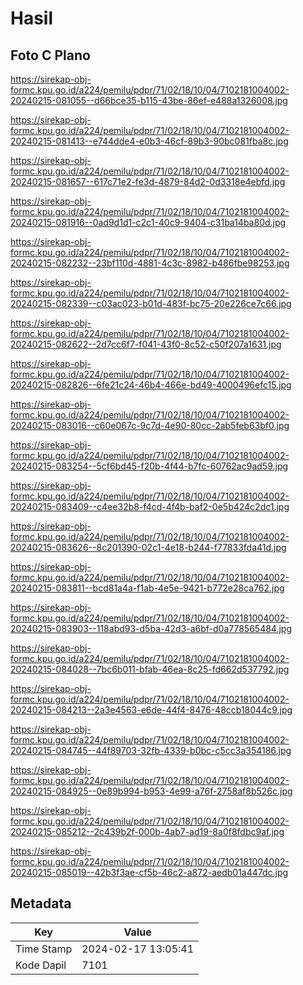# Hasil

## Foto C Plano

https://sirekap-obj-formc.kpu.go.id/a224/pemilu/pdpr/71/02/18/10/04/7102181004002-20240215-081055--d66bce35-b115-43be-86ef-e488a1326008.jpg

https://sirekap-obj-formc.kpu.go.id/a224/pemilu/pdpr/71/02/18/10/04/7102181004002-20240215-081413--e744dde4-e0b3-46cf-89b3-90bc081fba8c.jpg

https://sirekap-obj-formc.kpu.go.id/a224/pemilu/pdpr/71/02/18/10/04/7102181004002-20240215-081657--617c71e2-fe3d-4879-84d2-0d3318e4ebfd.jpg

https://sirekap-obj-formc.kpu.go.id/a224/pemilu/pdpr/71/02/18/10/04/7102181004002-20240215-081916--0ad9d1d1-c2c1-40c9-9404-c31ba14ba80d.jpg

https://sirekap-obj-formc.kpu.go.id/a224/pemilu/pdpr/71/02/18/10/04/7102181004002-20240215-082232--23bf110d-4881-4c3c-8982-b486fbe98253.jpg

https://sirekap-obj-formc.kpu.go.id/a224/pemilu/pdpr/71/02/18/10/04/7102181004002-20240215-082339--c03ac023-b01d-483f-bc75-20e226ce7c66.jpg

https://sirekap-obj-formc.kpu.go.id/a224/pemilu/pdpr/71/02/18/10/04/7102181004002-20240215-082622--2d7cc6f7-f041-43f0-8c52-c50f207a1631.jpg

https://sirekap-obj-formc.kpu.go.id/a224/pemilu/pdpr/71/02/18/10/04/7102181004002-20240215-082826--6fe21c24-46b4-466e-bd49-4000496efc15.jpg

https://sirekap-obj-formc.kpu.go.id/a224/pemilu/pdpr/71/02/18/10/04/7102181004002-20240215-083016--c60e067c-9c7d-4e90-80cc-2ab5feb63bf0.jpg

https://sirekap-obj-formc.kpu.go.id/a224/pemilu/pdpr/71/02/18/10/04/7102181004002-20240215-083254--5cf6bd45-f20b-4f44-b7fc-60762ac9ad59.jpg

https://sirekap-obj-formc.kpu.go.id/a224/pemilu/pdpr/71/02/18/10/04/7102181004002-20240215-083409--c4ee32b8-f4cd-4f4b-baf2-0e5b424c2dc1.jpg

https://sirekap-obj-formc.kpu.go.id/a224/pemilu/pdpr/71/02/18/10/04/7102181004002-20240215-083626--8c201390-02c1-4e18-b244-f77833fda41d.jpg

https://sirekap-obj-formc.kpu.go.id/a224/pemilu/pdpr/71/02/18/10/04/7102181004002-20240215-083811--bcd81a4a-f1ab-4e5e-9421-b772e28ca762.jpg

https://sirekap-obj-formc.kpu.go.id/a224/pemilu/pdpr/71/02/18/10/04/7102181004002-20240215-083903--118abd93-d5ba-42d3-a6bf-d0a778565484.jpg

https://sirekap-obj-formc.kpu.go.id/a224/pemilu/pdpr/71/02/18/10/04/7102181004002-20240215-084028--7bc6b011-bfab-46ea-8c25-fd662d537792.jpg

https://sirekap-obj-formc.kpu.go.id/a224/pemilu/pdpr/71/02/18/10/04/7102181004002-20240215-084213--2a3e4563-e6de-44f4-8476-48ccb18044c9.jpg

https://sirekap-obj-formc.kpu.go.id/a224/pemilu/pdpr/71/02/18/10/04/7102181004002-20240215-084745--44f89703-32fb-4339-b0bc-c5cc3a354186.jpg

https://sirekap-obj-formc.kpu.go.id/a224/pemilu/pdpr/71/02/18/10/04/7102181004002-20240215-084925--0e89b994-b953-4e99-a76f-2758af8b526c.jpg

https://sirekap-obj-formc.kpu.go.id/a224/pemilu/pdpr/71/02/18/10/04/7102181004002-20240215-085212--2c439b2f-000b-4ab7-ad19-8a0f8fdbc9af.jpg

https://sirekap-obj-formc.kpu.go.id/a224/pemilu/pdpr/71/02/18/10/04/7102181004002-20240215-085019--42b3f3ae-cf5b-46c2-a872-aedb01a447dc.jpg


## Metadata

| Key        | Value               |
| ---------- | ------------------- |
| Time Stamp | 2024-02-17 13:05:41 |
| Kode Dapil | 7101                |



